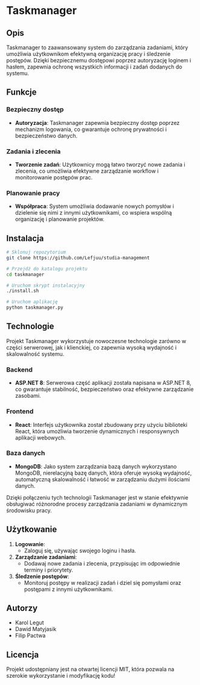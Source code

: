 # Taskmanager

## Opis
Taskmanager to zaawansowany system do zarządzania zadaniami, który umożliwia użytkownikom efektywną organizację pracy i śledzenie postępów. Dzięki bezpiecznemu dostępowi poprzez autoryzację loginem i hasłem, zapewnia ochronę wszystkich informacji i zadań dodanych do systemu.

## Funkcje

### Bezpieczny dostęp
- **Autoryzacja**: Taskmanager zapewnia bezpieczny dostęp poprzez mechanizm logowania, co gwarantuje ochronę prywatności i bezpieczeństwo danych.

### Zadania i zlecenia
- **Tworzenie zadań**: Użytkownicy mogą łatwo tworzyć nowe zadania i zlecenia, co umożliwia efektywne zarządzanie workflow i monitorowanie postępów prac.

### Planowanie pracy
- **Współpraca**: System umożliwia dodawanie nowych pomysłów i dzielenie się nimi z innymi użytkownikami, co wspiera wspólną organizację i planowanie projektów.

## Instalacja

```bash
# Sklonuj repozytorium
git clone https://github.com/Lefjuu/studia-management

# Przejdź do katalogu projektu
cd taskmanager

# Uruchom skrypt instalacyjny
./install.sh

# Uruchom aplikację
python taskmanager.py
```
## Technologie

Projekt Taskmanager wykorzystuje nowoczesne technologie zarówno w części serwerowej, jak i klienckiej, co zapewnia wysoką wydajność i skalowalność systemu.

### Backend
- **ASP.NET 8**: Serwerowa część aplikacji została napisana w ASP.NET 8, co gwarantuje stabilność, bezpieczeństwo oraz efektywne zarządzanie zasobami.

### Frontend
- **React**: Interfejs użytkownika został zbudowany przy użyciu biblioteki React, która umożliwia tworzenie dynamicznych i responsywnych aplikacji webowych.

### Baza danych
- **MongoDB**: Jako system zarządzania bazą danych wykorzystano MongoDB, nierelacyjną bazę danych, która oferuje wysoką wydajność, automatyczną skalowalność i łatwość w zarządzaniu dużymi ilościami danych.

Dzięki połączeniu tych technologii Taskmanager jest w stanie efektywnie obsługiwać różnorodne procesy zarządzania zadaniami w dynamicznym środowisku pracy.

## Użytkowanie

1.  **Logowanie**:
    -   Zaloguj się, używając swojego loginu i hasła.
2.  **Zarządzanie zadaniami**:
    -   Dodawaj nowe zadania i zlecenia, przypisując im odpowiednie terminy i priorytety.
3.  **Śledzenie postępów**:
    -   Monitoruj postępy w realizacji zadań i dziel się pomysłami oraz postępami z innymi użytkownikami.

## Autorzy

-   Karol Legut
-   Dawid Matyjasik
-   Filip Pactwa

## Licencja

Projekt udostępniany jest na otwartej licencji MIT, która pozwala na szerokie wykorzystanie i modyfikację kodu!





